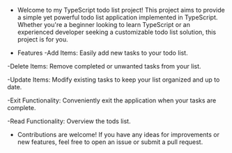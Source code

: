 - Welcome to my TypeScript todo list project! This project aims to provide a simple yet powerful todo list application implemented in TypeScript. Whether you're a beginner looking to learn TypeScript or an experienced developer seeking a customizable todo list solution, this project is for you.

- Features
-Add Items: Easily add new tasks to your todo list.

-Delete Items: Remove completed or unwanted tasks from your list.

-Update Items: Modify existing tasks to keep your list organized and up to date.

-Exit Functionality: Conveniently exit the application when your tasks are complete.

-Read Functionality: Overview the tods list.

- Contributions are welcome! If you have any ideas for improvements or new features, feel free to open an issue or submit a pull request.
